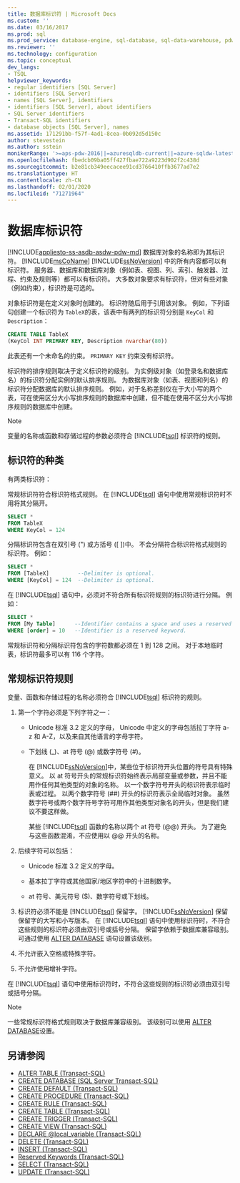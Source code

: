 ```yaml
---
title: 数据库标识符 | Microsoft Docs
ms.custom: ''
ms.date: 03/16/2017
ms.prod: sql
ms.prod_service: database-engine, sql-database, sql-data-warehouse, pdw
ms.reviewer: ''
ms.technology: configuration
ms.topic: conceptual
dev_langs:
- TSQL
helpviewer_keywords:
- regular identifiers [SQL Server]
- identifiers [SQL Server]
- names [SQL Server], identifiers
- identifiers [SQL Server], about identifiers
- SQL Server identifiers
- Transact-SQL identifiers
- database objects [SQL Server], names
ms.assetid: 171291bb-f57f-4ad1-8cea-0b092d5d150c
author: stevestein
ms.author: sstein
monikerRange: '>=aps-pdw-2016||=azuresqldb-current||=azure-sqldw-latest||>=sql-server-2016||=sqlallproducts-allversions||>=sql-server-linux-2017||=azuresqldb-mi-current'
ms.openlocfilehash: fbedcb09ba05ff427fbae722a9223d902f2c438d
ms.sourcegitcommit: b2e81cb349eecacee91cd3766410ffb3677ad7e2
ms.translationtype: HT
ms.contentlocale: zh-CN
ms.lasthandoff: 02/01/2020
ms.locfileid: "71271964"
---
```

# <a name="database-identifiers"></a>数据库标识符

[!INCLUDE[appliesto-ss-asdb-asdw-pdw-md](../../includes/appliesto-ss-asdb-asdw-pdw-md.md)]
  数据库对象的名称即为其标识符。 [!INCLUDE[msCoName](../../includes/msconame-md.md)] [!INCLUDE[ssNoVersion](../../includes/ssnoversion-md.md)] 中的所有内容都可以有标识符。 服务器、数据库和数据库对象（例如表、视图、列、索引、触发器、过程、约束及规则等）都可以有标识符。 大多数对象要求有标识符，但对有些对象（例如约束），标识符是可选的。

 对象标识符是在定义对象时创建的。 标识符随后用于引用该对象。 例如，下列语句创建一个标识符为 `TableX`的表，该表中有两列的标识符分别是 `KeyCol` 和 `Description`：

```sql
CREATE TABLE TableX
(KeyCol INT PRIMARY KEY, Description nvarchar(80))
```

 此表还有一个未命名的约束。 `PRIMARY KEY` 约束没有标识符。

 标识符的排序规则取决于定义标识符的级别。 为实例级对象（如登录名和数据库名）的标识符分配实例的默认排序规则。 为数据库对象（如表、视图和列名）的标识符分配数据库的默认排序规则。 例如，对于名称差别仅在于大小写的两个表，可在使用区分大小写排序规则的数据库中创建，但不能在使用不区分大小写排序规则的数据库中创建。

> [!NOTE]  
> 变量的名称或函数和存储过程的参数必须符合 [!INCLUDE[tsql](../../includes/tsql-md.md)] 标识符的规则。

## <a name="classes-of-identifiers"></a>标识符的种类

 有两类标识符：

 常规标识符符合标识符格式规则。 在 [!INCLUDE[tsql](../../includes/tsql-md.md)] 语句中使用常规标识符时不用将其分隔开。

```sql
SELECT *
FROM TableX
WHERE KeyCol = 124
```

 分隔标识符包含在双引号 (") 或方括号 ([ ])中。 不会分隔符合标识符格式规则的标识符。 例如：

```sql
SELECT *
FROM [TableX]         --Delimiter is optional.
WHERE [KeyCol] = 124  --Delimiter is optional.
```

 在 [!INCLUDE[tsql](../../includes/tsql-md.md)] 语句中，必须对不符合所有标识符规则的标识符进行分隔。 例如：

```sql
SELECT *
FROM [My Table]      --Identifier contains a space and uses a reserved keyword.
WHERE [order] = 10   --Identifier is a reserved keyword.
```

 常规标识符和分隔标识符包含的字符数都必须在 1 到 128 之间。 对于本地临时表，标识符最多可以有 116 个字符。

## <a name="rules-for-regular-identifiers"></a>常规标识符规则
 变量、函数和存储过程的名称必须符合 [!INCLUDE[tsql](../../includes/tsql-md.md)] 标识符的规则。

1.  第一个字符必须是下列字符之一：

    -   Unicode 标准 3.2 定义的字母， Unicode 中定义的字母包括拉丁字符 a-z 和 A-Z，以及来自其他语言的字母字符。

    -   下划线 (_)、at 符号 (@) 或数字符号 (#)。

         在 [!INCLUDE[ssNoVersion](../../includes/ssnoversion-md.md)]中，某些位于标识符开头位置的符号具有特殊意义。 以 at 符号开头的常规标识符始终表示局部变量或参数，并且不能用作任何其他类型的对象的名称。 以一个数字符号开头的标识符表示临时表或过程。 以两个数字符号 (##) 开头的标识符表示全局临时对象。 虽然数字符号或两个数字符号字符可用作其他类型对象名的开头，但是我们建议不要这样做。

         某些 [!INCLUDE[tsql](../../includes/tsql-md.md)] 函数的名称以两个 at 符号 (@@) 开头。 为了避免与这些函数混淆，不应使用以 @@ 开头的名称。

2.  后续字符可以包括：

    -   Unicode 标准 3.2 定义的字母。

    -   基本拉丁字符或其他国家/地区字符中的十进制数字。

    -   at 符号、美元符号 ($)、数字符号或下划线。

3.  标识符必须不能是 [!INCLUDE[tsql](../../includes/tsql-md.md)] 保留字。 [!INCLUDE[ssNoVersion](../../includes/ssnoversion-md.md)] 保留保留字的大写和小写版本。 在 [!INCLUDE[tsql](../../includes/tsql-md.md)] 语句中使用标识符时，不符合这些规则的标识符必须由双引号或括号分隔。 保留字依赖于数据库兼容级别。 可通过使用 [ALTER DATABASE](../../t-sql/statements/alter-database-transact-sql-compatibility-level.md) 语句设置该级别。

4.  不允许嵌入空格或特殊字符。

5.  不允许使用增补字符。

 在 [!INCLUDE[tsql](../../includes/tsql-md.md)] 语句中使用标识符时，不符合这些规则的标识符必须由双引号或括号分隔。

> [!NOTE]
> 一些常规标识符格式规则取决于数据库兼容级别。 该级别可以使用 [ALTER DATABASE](../../t-sql/statements/alter-database-transact-sql-compatibility-level.md)设置。

## <a name="see-also"></a>另请参阅

- [ALTER TABLE (Transact-SQL)](../../t-sql/statements/alter-table-transact-sql.md)   
- [CREATE DATABASE (SQL Server Transact-SQL)](../../t-sql/statements/create-database-sql-server-transact-sql.md)   
- [CREATE DEFAULT (Transact-SQL)](../../t-sql/statements/create-default-transact-sql.md)   
- [CREATE PROCEDURE (Transact-SQL)](../../t-sql/statements/create-procedure-transact-sql.md)   
- [CREATE RULE (Transact-SQL)](../../t-sql/statements/create-rule-transact-sql.md)   
- [CREATE TABLE (Transact-SQL)](../../t-sql/statements/create-table-transact-sql.md)   
- [CREATE TRIGGER (Transact-SQL)](../../t-sql/statements/create-trigger-transact-sql.md)   
- [CREATE VIEW (Transact-SQL)](../../t-sql/statements/create-view-transact-sql.md)   
- [DECLARE @local_variable (Transact-SQL)](../../t-sql/language-elements/declare-local-variable-transact-sql.md)   
- [DELETE (Transact-SQL)](../../t-sql/statements/delete-transact-sql.md)   
- [INSERT (Transact-SQL)](../../t-sql/statements/insert-transact-sql.md)   
- [Reserved Keywords (Transact-SQL)](../../t-sql/language-elements/reserved-keywords-transact-sql.md)   
- [SELECT (Transact-SQL)](../../t-sql/queries/select-transact-sql.md)   
- [UPDATE (Transact-SQL)](../../t-sql/queries/update-transact-sql.md)  
